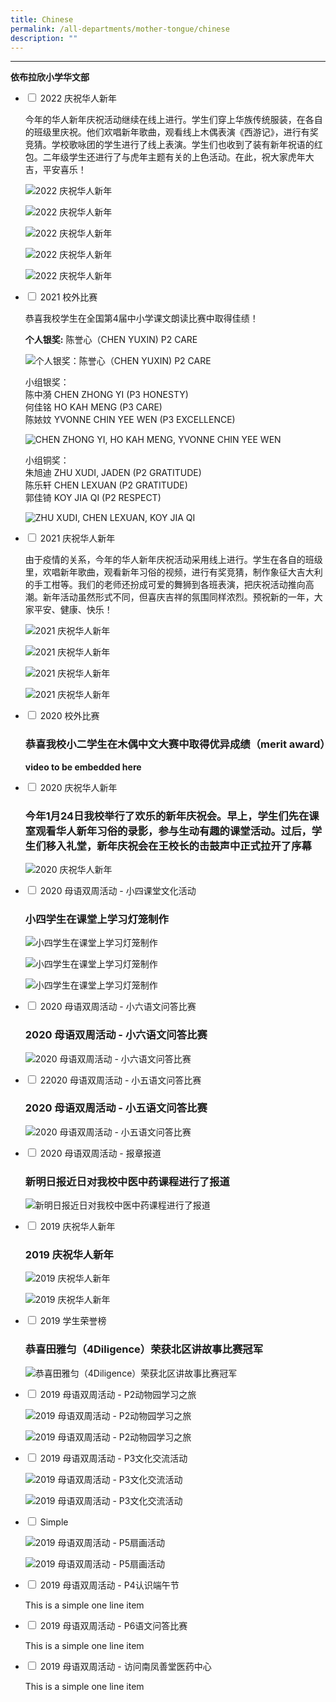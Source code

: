 ```yaml
---
title: Chinese
permalink: /all-departments/mother-tongue/chinese
description: ""
---
```


-----------------------------

****依布拉欣小学华文部****

<ul class="jekyllcodex_accordion">
  <li>
    <input type="checkbox" id="accordion1">
    <label for="accordion1">2022 庆祝华人新年</label>
    <div>
      <p>今年的华人新年庆祝活动继续在线上进行。学生们穿上华族传统服装，在各自的班级里庆祝。他们欢唱新年歌曲，观看线上木偶表演《西游记》，进行有奖竞猜。学校歌咏团的学生进行了线上表演。学生们也收到了装有新年祝语的红包。二年级学生还进行了与虎年主题有关的上色活动。在此，祝大家虎年大吉，平安喜乐！</p>
<p><img src="/images/accordion1-1.png" alt="2022 庆祝华人新年"></p>
<p><img src="/images/accordion1-2.jpg" alt="2022 庆祝华人新年"></p>
<p><img src="/images/accordion1-3.jpg" alt="2022 庆祝华人新年"></p>
<p><img src="/images/accordion1-4.jpg" alt="2022 庆祝华人新年"></p>
<p><img src="/images/accordion1-5.jpg" alt="2022 庆祝华人新年"></p>
    </div>
	</li>
	 <li>
    <input type="checkbox" id="accordion2">
    <label for="accordion2">2021 校外比赛</label>
    <div>
      <p>恭喜我校学生在全国第4届中小学课文朗读比赛中取得佳绩！</p>
<p><strong>个人银奖:</strong> 陈誉心（CHEN YUXIN) P2 CARE</p>
<p><img src="/images/accordion2-1.jpg" alt="个人银奖：陈誉心（CHEN YUXIN) P2 CARE"></p>
<p>小组银奖：<br>
陈中漪 CHEN ZHONG YI (P3 HONESTY) <br>
何佳铭 HO KAH MENG (P3 CARE) <br>
陈㛄妏 YVONNE CHIN YEE WEN (P3 EXCELLENCE)</p>
<p><img src="/images/accordion2-2.jpg" alt="CHEN ZHONG YI, HO KAH MENG, YVONNE CHIN YEE WEN"></p>
<p>小组铜奖：<br>
朱旭迪 ZHU XUDI, JADEN (P2 GRATITUDE) <br>
陈乐轩 CHEN LEXUAN (P2 GRATITUDE) <br>
郭佳锜  KOY JIA QI (P2 RESPECT)                                     </p>
<p><img src="/images/accordion2-3.jpg" alt="ZHU XUDI, CHEN LEXUAN, KOY JIA QI"></p>
    </div>
	</li>
	 <li>
    <input type="checkbox" id="accordion3">
    <label for="accordion3">2021 庆祝华人新年</label>
    <div>
      <p>由于疫情的关系，今年的华人新年庆祝活动采用线上进行。学生在各自的班级里，欢唱新年歌曲，观看新年习俗的视频，进行有奖竞猜，制作象征大吉大利的手工柑等。我们的老师还扮成可爱的舞狮到各班表演，把庆祝活动推向高潮。新年活动虽然形式不同，但喜庆吉祥的氛围同样浓烈。预祝新的一年，大家平安、健康、快乐！</p>
<p><img src="/images/accordion3-1.png" alt="2021 庆祝华人新年"></p>
<p><img src="/images/accordion3-2.png" alt="2021 庆祝华人新年"></p>
<p><img src="/images/accordion3-3.png" alt="2021 庆祝华人新年"></p>
<p><img src="/images/accordion3-4.png" alt="2021 庆祝华人新年"></p>
    </div>
	</li>
	 <li>
    <input type="checkbox" id="accordion4">
    <label for="accordion4">2020 校外比赛</label>
    <div>
      <h3 id="恭喜我校小二学生在木偶中文大赛中取得优异成绩（merit-award）">恭喜我校小二学生在木偶中文大赛中取得优异成绩（merit award）</h3>
<p><strong>video to be embedded here</strong> </p>
    </div>
	</li>
	 <li>
    <input type="checkbox" id="accordion5">
    <label for="accordion5">2020 庆祝华人新年</label>
    <div>
      <h3 id="今年1月24日我校举行了欢乐的新年庆祝会。早上，学生们先在课室观看华人新年习俗的录影，参与生动有趣的课堂活动。过后，学生们移入礼堂，新年庆祝会在王校长的击鼓声中正式拉开了序幕">今年1月24日我校举行了欢乐的新年庆祝会。早上，学生们先在课室观看华人新年习俗的录影，参与生动有趣的课堂活动。过后，学生们移入礼堂，新年庆祝会在王校长的击鼓声中正式拉开了序幕</h3>
<p><img src="/images/accordion5-1.jpg" alt="2020 庆祝华人新年"></p>
    </div>
	</li>
	 <li>
    <input type="checkbox" id="accordion6">
    <label for="accordion6">2020 母语双周活动 - 小四课堂文化活动</label>
    <div>
      <h3 id="小四学生在课堂上学习灯笼制作">小四学生在课堂上学习灯笼制作</h3>
<p><img src="/images/accordion6-1.png" alt="小四学生在课堂上学习灯笼制作"></p>
<p><img src="/images/accordion6-2.png" alt="小四学生在课堂上学习灯笼制作"></p>
<p><img src="/images/accordion6-3.png" alt="小四学生在课堂上学习灯笼制作"></p>
    </div>
	</li>
	 <li>
    <input type="checkbox" id="accordion7">
    <label for="accordion7">2020 母语双周活动 - 小六语文问答比赛</label>
    <div>
      <h3 id="2020-母语双周活动---小六语文问答比赛">2020 母语双周活动 - 小六语文问答比赛</h3>
<p><img src="/images/accordion7-1.png" alt="2020 母语双周活动 - 小六语文问答比赛"></p>
    </div>
	</li>
	 <li>
    <input type="checkbox" id="accordion8">
    <label for="accordion8">22020 母语双周活动 - 小五语文问答比赛</label>
    <div>
      <h3 id="2020-母语双周活动---小五语文问答比赛">2020 母语双周活动 - 小五语文问答比赛</h3>
<p><img src="/images/accordion8-1.png" alt="2020 母语双周活动 - 小五语文问答比赛"></p>
    </div>
	</li>
	 <li>
    <input type="checkbox" id="accordion9">
    <label for="accordion9">2020 母语双周活动 - 报章报道</label>
    <div>
      <h3 id="新明日报近日对我校中医中药课程进行了报道">新明日报近日对我校中医中药课程进行了报道</h3>
<p><img src="/images/accordion9-1.jpg" alt="新明日报近日对我校中医中药课程进行了报道"></p>
    </div>
	</li>
	 <li>
    <input type="checkbox" id="accordion10">
    <label for="accordion10">2019 庆祝华人新年</label>
    <div>
      <h3 id="2019-庆祝华人新年">2019 庆祝华人新年</h3>
<p><img src="/images/accordion10-1.png" alt="2019 庆祝华人新年"></p>
<p><img src="/images/accordion10-2.png" alt="2019 庆祝华人新年"></p>
    </div>
	</li>
	 <li>
    <input type="checkbox" id="accordion11">
    <label for="accordion11">2019 学生荣誉榜</label>
    <div>
      <h3 id="恭喜田雅匀（4diligence）荣获北区讲故事比赛冠军">恭喜田雅匀（4Diligence）荣获北区讲故事比赛冠军</h3>
<p><img src="/images/accordion11-1.jpg" alt="恭喜田雅匀（4Diligence）荣获北区讲故事比赛冠军"></p>
    </div>
	</li>
	 <li>
    <input type="checkbox" id="accordion12">
    <label for="accordion12">2019 母语双周活动 - P2动物园学习之旅</label>
    <div>
      <p><img src="/images/accordion12-1.png" alt="2019 母语双周活动 - P2动物园学习之旅"></p>
<p><img src="/images/accordion12-2.png" alt="2019 母语双周活动 - P2动物园学习之旅"></p>
    </div>
	</li>
	 <li>
    <input type="checkbox" id="accordion13">
    <label for="accordion13">2019 母语双周活动 - P3文化交流活动</label>
    <div>
      <p><img src="/images/accordion13-1.png" alt="2019 母语双周活动 - P3文化交流活动"></p>
<p><img src="/images/accordion13-2.png" alt="2019 母语双周活动 - P3文化交流活动"></p>
    </div>
	</li>
	 <li>
    <input type="checkbox" id="accordion14">
    <label for="accordion14">Simple</label>
    <div>
      <p><img src="/images/accordion14-1.png" alt="2019 母语双周活动 - P5扇画活动"></p>
<p><img src="/images/accordion14-2.png" alt="2019 母语双周活动 - P5扇画活动"></p>
    </div>
	</li>
	 <li>
    <input type="checkbox" id="accordion15">
    <label for="accordion15">2019 母语双周活动 - P4认识端午节</label>
    <div>
      <p>This is a simple one line item</p>
    </div>
	</li>
	 <li>
    <input type="checkbox" id="accordion16">
    <label for="accordion16">2019 母语双周活动 - P6语文问答比赛</label>
    <div>
      <p>This is a simple one line item</p>
    </div>
	</li>
	 <li>
    <input type="checkbox" id="accordion17">
    <label for="accordion17">2019 母语双周活动 - 访问南凤善堂医药中心</label>
    <div>
      <p>This is a simple one line item</p>
    </div>
	</li>
</ul>